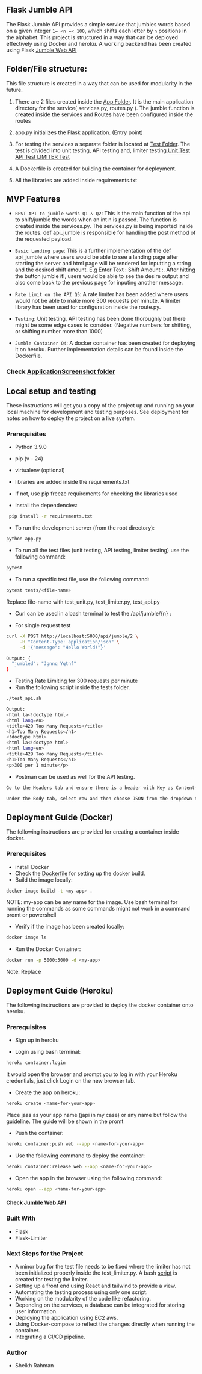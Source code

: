 ## Flask Jumble API

The Flask Jumble API provides a simple service that jumbles words based on a given integer `1= <n =< 100`, which shifts each letter by `n` positions in the alphabet. This project is structured in a way that can be deployed effectively using Docker and heroku. A working backend has been created using Flask [Jumble Web API](https://japi-dd84663b4b52.herokuapp.com/) 

## Folder/File structure: 

This file structure is created in a way that can be used for modularity in the future. 

1. There are 2 files created inside the [App Folder](app). It is the main application directory for the service( services.py, routes.py ). The jumble function is created inside the services and Routes have been configured inside the routes

2. app.py initializes the Flask application. (Entry point)

3. For testing the services a separate folder is located at [Test Folder](tests). The test is divided into unit testing, API testing and, limiter testing.[Unit Test ](tests/test_unit.py) [API Test ](tests/test_api.py) [LIMITER Test ](tests/test_limiter.py)

4. A Dockerfile is created for building the container for deployment.

5. All the libraries are added inside requirements.txt

## MVP Features

- ```REST API to jumble words Q1 & Q2```: This is the main function of the api to shift/jumble the words when an int n is passed. The function is created inside the services.py. The services.py is being imported inside the routes. def api_jumble is responsible for handling the post method of the requested payload.
  
- ```Basic Landing page```: This is a further implementation of the def api_jumble where users would be able to see a landing page after starting the server and html page will be rendered for inputting a string and the desired shift amount. E.g 
Enter Text : <some-text> Shift Amount :<n>. After hitting the button jumble it!, users would be able to see the desire output and also come back to the previous page for inputing another message.

- ```Rate Limit on the API Q5```: A rate limiter has been added where users would not be able to make more 300 requests per minute. A limiter library has been used for configuration inside the route.py.

- ```Testing```: Unit testing, API testing has been done thoroughly but there might be some edge cases to consider. (Negative numbers for shifting, or shifting number more than 1000) 
  
- ```Jumble Container Q4```: A docker container has been created for deploying it on heroku. Further implementation details can be found inside the Dockerfile.

### Check [ApplicationScreenshot folder](Screenshots)

## Local setup and testing

These instructions will get you a copy of the project up and running on your local machine for development and testing purposes. See deployment for notes on how to deploy the project on a live system.

### Prerequisites

- Python 3.9.0
- pip (v - 24)
- virtualenv (optional)
- libraries are added inside the requirements.txt
- If not, use pip freeze requirements for checking the libraries used
  
- Install the dependencies:

```bash
 pip install -r requirements.txt
```
- To run the development server (from the root directory):
  
```bash
python app.py
```

- To run all the test files (unit testing, API testing, limiter testing) use the following command:

```bash
pytest
```

- To run a specific test file, use the following command:

```bash
pytest tests/<file-name> 
```
Replace file-name with test_unit.py, test_limiter.py, test_api.py

- Curl can be used in a bash terminal to test the /api/jumble/{n} :

- For single request test
  
```bash
curl -X POST http://localhost:5000/api/jumble/2 \
     -H "Content-Type: application/json" \
     -d '{"message": "Hello World!"}'
```
```bash
Output: {
  "jumbled": "Jgnnq Yqtnf"
}
```

- Testing Rate Limiting for 300 requests per minute
- Run the following script inside the tests folder.
```bash
./test_api.sh
```

```bash
Output:
<html la<!doctype html>
<html lang=en>
<title>429 Too Many Requests</title>
<h1>Too Many Requests</h1>
<!doctype html>
<html la<!doctype html>
<html lang=en>
<title>429 Too Many Requests</title>
<h1>Too Many Requests</h1>
<p>300 per 1 minute</p>
```


- Postman can be used as well for the API testing.

```bash
Go to the Headers tab and ensure there is a header with Key as Content-Type and Value as application/json.

Under the Body tab, select raw and then choose JSON from the dropdown that adjusts the text input format. Postman usually automatically adds the correct Content-Type header when you select JSON as the body type.
```


## Deployment Guide (Docker)

The following instructions are provided for creating a container inside docker.

### Prerequisites
- install Docker
- Check the [Dockerfile](Dockerfile) for setting up the docker build.
- Build the image locally:
  
```bash
docker image build -t <my-app> .
```
NOTE: my-app can be any name for the image. Use bash terminal for running the commands as some commands might not work in a command promt or powershell

- Verify if the image has been created locally:

```bash
docker image ls
```
- Run the Docker Container:

```bash
docker run -p 5000:5000 -d <my-app>
```
Note: Replace <my-app>

## Deployment Guide (Heroku)

The following instructions are provided to deploy the docker container onto heroku.
  
### Prerequisites

- Sign up in heroku
    
- Login using bash terminal:

```bash
heroku container:login
```
It would open the browser and prompt you to log in with your Heroku credentials, just click Login on the new browser tab.

- Create the app on heroku:

```bash
heroku create <name-for-your-app>
```
Place jaas as your app name (japi in my case) or any name but follow the guideline. The guide will be shown in the promt

- Push the container:

```bash
heroku container:push web --app <name-for-your-app>
```
- Use the following command to deploy the container:

```bash
heroku container:release web --app <name-for-your-app>
```

- Open the app in the browser using the following command:
  
```bash
heroku open --app <name-for-your-app>
```
#### Check [Jumble Web API](https://japi-dd84663b4b52.herokuapp.com/)

### Built With
- Flask
- Flask-Limiter

### Next Steps for the Project
- A minor bug for the test file needs to be fixed where the limiter has not been initialized properly inside the 
  test_limiter.py. A bash [script](tests/test_api.sh) is created for testing the limiter.
- Setting up a front end using React and tailwind to provide a view.
- Automating the testing process using only one script.
- Working on the modularity of the code like refactoring.
- Depending on the services, a database can be integrated for storing user information.
- Deploying the application using EC2 aws.
- Using Docker-compose to reflect the changes directly when running the container.
- Integrating a CI/CD pipeline.
  
### Author
- Sheikh Rahman

